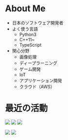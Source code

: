 # About Me
- 日本のソフトウェア開発者
- よく使う言語
    - Python3
    - C++11~
    - TypeScript
- 関心分野
    - 画像処理
    - ディープラーニング
    - ゲーム開発
    - IoT
    - アプリケーション開発
    - クラウド（AWS）

# 最近の活動

[![](https://github-profile-summary-cards.vercel.app/api/cards/profile-details?username=ksato-dev&theme=github_dark)](https://github.com/vn7n24fzkq/github-profile-summary-cards)
[![](https://github-profile-summary-cards.vercel.app/api/cards/repos-per-language?username=ksato-dev&theme=github_dark)](https://github.com/vn7n24fzkq/github-profile-summary-cards) [![](https://github-profile-summary-cards.vercel.app/api/cards/most-commit-language?username=ksato-dev&theme=github_dark) ](https://github.com/vn7n24fzkq/github-profile-summary-cards) 

[![](https://github-profile-summary-cards.vercel.app/api/cards/stats?username=ksato-dev&theme=github_dark)](https://github.com/vn7n24fzkq/github-profile-summary-cards) [![](https://github-profile-summary-cards.vercel.app/api/cards/productive-time?username=ksato-dev&theme=github_dark)](https://github.com/vn7n24fzkq/github-profile-summary-cards)

